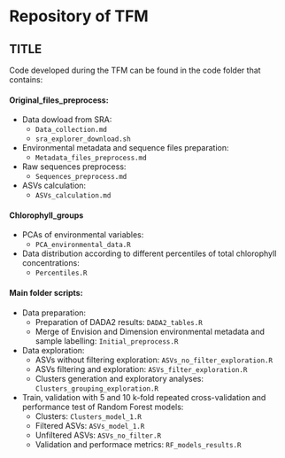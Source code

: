 # Repository of TFM
## TITLE

Code developed during the TFM can be found in the code folder that contains:

#### Original_files_preprocess:
- Data dowload from SRA:
    - `Data_collection.md`
    - `sra_explorer_download.sh`
- Environmental metadata and sequence files preparation:
    - `Metadata_files_preprocess.md`
- Raw sequences preprocess:
    - `Sequences_preprocess.md`
- ASVs calculation:
    - `ASVs_calculation.md`

#### Chlorophyll_groups
- PCAs of environmental variables: 
    - `PCA_environmental_data.R`
- Data distribution according to different percentiles of total chlorophyll concentrations:
    - `Percentiles.R`

#### Main folder scripts:
- Data preparation:
    - Preparation of DADA2 results: `DADA2_tables.R`
    - Merge of Envision and Dimension environmental metadata and sample labelling: `Initial_preprocess.R`
- Data exploration:
    - ASVs without filtering exploration: `ASVs_no_filter_exploration.R`
    - ASVs filtering and exploration: `ASVs_filter_exploration.R`
    - Clusters generation and exploratory analyses: `Clusters_grouping_exploration.R`
- Train, validation with 5 and 10 k-fold repeated cross-validation 
    and performance test of Random Forest models:
    - Clusters: `Clusters_model_1.R`
    - Filtered ASVs: `ASVs_model_1.R`
    - Unfiltered ASVs: `ASVs_no_filter.R`
    - Validation and performace metrics: `RF_models_results.R`

        